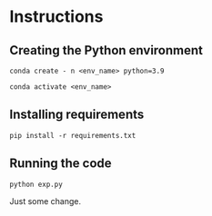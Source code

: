 # Instructions

## Creating the Python environment
`conda create - n <env_name> python=3.9`

`conda activate <env_name>`
## Installing requirements
`pip install -r requirements.txt`
## Running the code
`python exp.py`

Just some change.